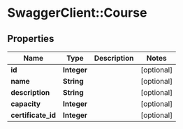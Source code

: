 # SwaggerClient::Course

## Properties
Name | Type | Description | Notes
------------ | ------------- | ------------- | -------------
**id** | **Integer** |  | [optional] 
**name** | **String** |  | [optional] 
**description** | **String** |  | [optional] 
**capacity** | **Integer** |  | [optional] 
**certificate_id** | **Integer** |  | [optional] 


